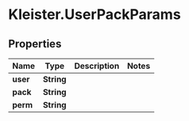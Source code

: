 # Kleister.UserPackParams

## Properties

Name | Type | Description | Notes
------------ | ------------- | ------------- | -------------
**user** | **String** |  | 
**pack** | **String** |  | 
**perm** | **String** |  | 


